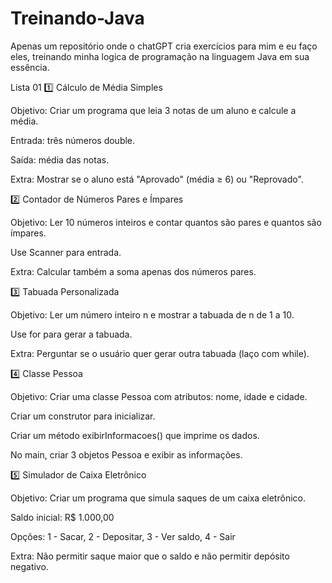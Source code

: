 # Treinando-Java
Apenas um repositório onde o chatGPT cria exercícios para mim e eu faço eles, treinando minha logica de programação na linguagem Java em sua essência.


Lista 01
1️⃣ Cálculo de Média Simples

Objetivo: Criar um programa que leia 3 notas de um aluno e calcule a média.

Entrada: três números double.

Saída: média das notas.

Extra: Mostrar se o aluno está "Aprovado" (média ≥ 6) ou "Reprovado".

2️⃣ Contador de Números Pares e Ímpares

Objetivo: Ler 10 números inteiros e contar quantos são pares e quantos são ímpares.

Use Scanner para entrada.

Extra: Calcular também a soma apenas dos números pares.

3️⃣ Tabuada Personalizada

Objetivo: Ler um número inteiro n e mostrar a tabuada de n de 1 a 10.

Use for para gerar a tabuada.

Extra: Perguntar se o usuário quer gerar outra tabuada (laço com while).

4️⃣ Classe Pessoa

Objetivo: Criar uma classe Pessoa com atributos: nome, idade e cidade.

Criar um construtor para inicializar.

Criar um método exibirInformacoes() que imprime os dados.

No main, criar 3 objetos Pessoa e exibir as informações.

5️⃣ Simulador de Caixa Eletrônico

Objetivo: Criar um programa que simula saques de um caixa eletrônico.

Saldo inicial: R$ 1.000,00

Opções: 1 - Sacar, 2 - Depositar, 3 - Ver saldo, 4 - Sair

Extra: Não permitir saque maior que o saldo e não permitir depósito negativo.
